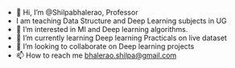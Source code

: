 - 👋 Hi, I’m @Shilpabhalerao, Professor 
- I am teaching Data Structure and Deep Learning subjects in UG
- 👀 I’m interested in Ml and Deep learning algorithms.
- 🌱 I’m currently learning Deep learning Practicals on live dataset 
- 💞️ I’m looking to collaborate on Deep learning projects
- 📫 How to reach me bhalerao.shilpa@gmail.com

<!---
Shilpabhalerao/Shilpabhalerao is a ✨ special ✨ repository because its `README.md` (this file) appears on your GitHub profile.
You can click the Preview link to take a look at your changes.
--->
